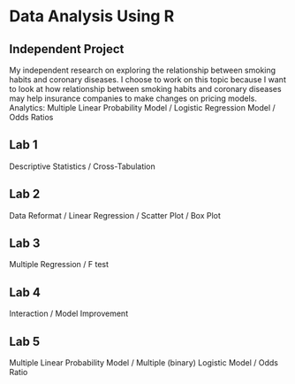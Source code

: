 # Data Analysis Using R
## Independent Project
My independent research on exploring the relationship between smoking habits and coronary diseases. I choose to work on this topic because I want to look at how relationship between smoking habits and coronary diseases may help insurance companies to make changes on pricing models. 
Analytics: Multiple Linear Probability Model / Logistic Regression Model / Odds Ratios
## Lab 1
Descriptive Statistics / Cross-Tabulation 
## Lab 2
Data Reformat / Linear Regression / Scatter Plot / Box Plot
## Lab 3
Multiple Regression / F test
## Lab 4
Interaction / Model Improvement
## Lab 5
Multiple Linear Probability Model / Multiple (binary) Logistic Model / Odds Ratio
